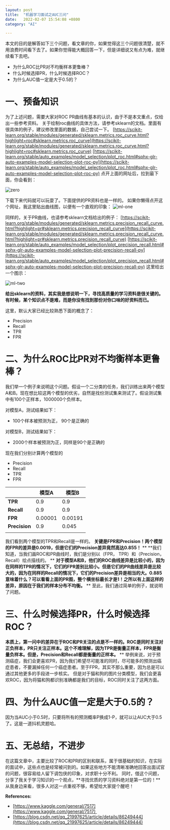 ```yaml
---
layout: post
title:  "机器学习面试之AUC三问"
date:   2022-02-07 15:54:08 +0800
category: "AI"

---
```


本文的目的是解答如下三个问题，看文章的你，如果觉得这三个问题很清楚，就不用浪费时间看下去了。如果你觉得能大概回答一下，但是详细说又有点为难，就继续看下去吧。

- 为什么ROC比PR对不均衡样本更鲁棒？
- 什么时候选择PR，什么时候选择ROC？
- 为什么AUC值一定是大于0.5的？
  
<!--more-->

# 一、预备知识
为了上述问题，需要大家对ROC PR曲线有基本的认识，由于不是本文重点，仅给出一些参考资料。
关于绘制roc曲线的具体方法，请参考sklearn的文档。里面有很具体的例子，建议修改里面的数据，自己尝试一下。
[https://scikit-learn.org/stable/modules/generated/sklearn.metrics.roc_curve.html?highlight=roc#sklearn.metrics.roc_curve](https://scikit-learn.org/stable/modules/generated/sklearn.metrics.roc_curve.html?highlight=roc#sklearn.metrics.roc_curve)
[https://scikit-learn.org/stable/auto_examples/model_selection/plot_roc.html#sphx-glr-auto-examples-model-selection-plot-roc-py](https://scikit-learn.org/stable/auto_examples/model_selection/plot_roc.html#sphx-glr-auto-examples-model-selection-plot-roc-py)
点开上面的网址后，拉到最下面，你会看到：

![zero](https://cdn.jsdelivr.net/gh/liwenju0/blog_pictures@main/pics/zero.png)

下载下来代码就可以玩耍了。下面提供的PR资料也是一样的。
如果你懒得点开这个网址，我这里贴出曲线图，以便有一个直观的印象：
![ml-one](https://cdn.jsdelivr.net/gh/liwenju0/blog_pictures@main/pics/ml-one.png)

同样的，关于PR曲线，也请参考sklearn文档给出的例子：
[https://scikit-learn.org/stable/modules/generated/sklearn.metrics.precision_recall_curve.html?highlight=pr#sklearn.metrics.precision_recall_curve](https://scikit-learn.org/stable/modules/generated/sklearn.metrics.precision_recall_curve.html?highlight=pr#sklearn.metrics.precision_recall_curve)
[https://scikit-learn.org/stable/auto_examples/model_selection/plot_precision_recall.html#sphx-glr-auto-examples-model-selection-plot-precision-recall-py](https://scikit-learn.org/stable/auto_examples/model_selection/plot_precision_recall.html#sphx-glr-auto-examples-model-selection-plot-precision-recall-py)
这里给出一个图示：

![ml-two](https://cdn.jsdelivr.net/gh/liwenju0/blog_pictures@main/pics/ml-two.png)

**给出sklearn的资料，其实我是想说明一下，寻找高质量的学习资料是很关键的。有时候，某个知识点不是难，而是你没有找到那份对你口味的好资料而已。**

这里，默认大家已经比较熟悉下面的概念了：

- Precision
- Recall
- TPR
- FPR
# 二、为什么ROC比PR对不均衡样本更鲁棒？

我们举一个例子来说明这个问题。假设一个二分类的任务，我们训练出来两个模型A和B。现在想比较这两个模型的优劣，自然是找份测试集来测试了。假设测试集中有100个正样本，1000000个负样本。

对模型A，测试结果如下：

- 100个样本被预测为正， 90个是正确的

对模型B，测试结果如下：

- 2000个样本被预测为正，同样是90个是正确的

现在我们分别计算两个模型的

- Precision
- Recall
- TPR
- FPR

|  | **模型A** | **模型B** |
| --- | --- | --- |
| **TPR** | 0.9 | 0.9 |
| **Recall** | 0.9 | 0.9 |
| **FPR** | 0.00001 | 0.00191 |
| **Precision** | 0.9 | 0.045 |
|  |  |  |


我们看到两个模型的TPR和Recall是一样的。
**关键是FPR和Precision！两个模型的FPR的差异是0.0019，但是它们的Precision差异竟然高达0.855！**
**
**我们知道，当我们画ROC和PR曲线时，我们是分别以（FPR， TPR）和（Precision，Recall）绘点描线的。
**
**对于模型A和B，他们的ROC曲线差异是比较小的，因为在同样的TPR的情况下，它们的FPR差别比较小。但是它们的PR曲线差异是比较大的，因为在同样的Recall的情况下，它们的Precision差异是相当的大。0.885意味着什么？可以看看上面的PR图，整个横坐标最长才是1！之所以有上面这样的差异，原因在于我们的样本分布不均衡。**
**
至此，我们通过简单的例子，就说明了问题。

# 三、什么时候选择PR，什么时候选择ROC？

**本质上，第一问中的差异在于ROC和PR关注的点是不一样的。**ROC是同时关注对正负样本，PR只关注正样本。这个不难理解，因为**TPR是衡量正样本，FPR是衡量负样本。但是，Precision和Recall都是衡量的正样本。**
**
举例来说，对于预测癌症，我们会更喜欢PR，因为我们希望尽可能准的同时，尽可能多的预测出癌症患者，不要漏掉任何一个癌症患者。至于FPR，其实不那么重要，因为总是可以通过其他更多的手段进一步核实。
但是对于猫和狗的图片分类模型，我们会更喜欢ROC，因为将猫和狗都识别准确都是我们的目标，ROC同时关注了这两方面。

# 四、为什么AUC值一定是大于0.5的？
因为当AUC小于0.5时，只要将所有的预测概率P换成1-P，就可以让AUC大于0.5了。这是一道抖机灵题哈。

# 五、无总结，不进步
在这篇文章中，主要比较了ROC和PR的区别和联系，属于很基础的知识，在实际的面试中，这些点也是经常被问到的。如果这些地方不能清晰准确地回答出面试官的问题，很容易给人留下调包侠的印象，对求职十分不利。
同时，借这个问题，分享了我关于学习知识的一个观点，**寻找优质的学习资料绝对是第一位的！**从我身边来看，很多人对这一点重视不够，希望给大家提个醒吧！

**References:**

- [https://www.kaggle.com/general/7517](https://www.kaggle.com/general/7517) 
- [https://blog.csdn.net/qq_21997625/article/details/86249444](https://blog.csdn.net/qq_21997625/article/details/86249444)

